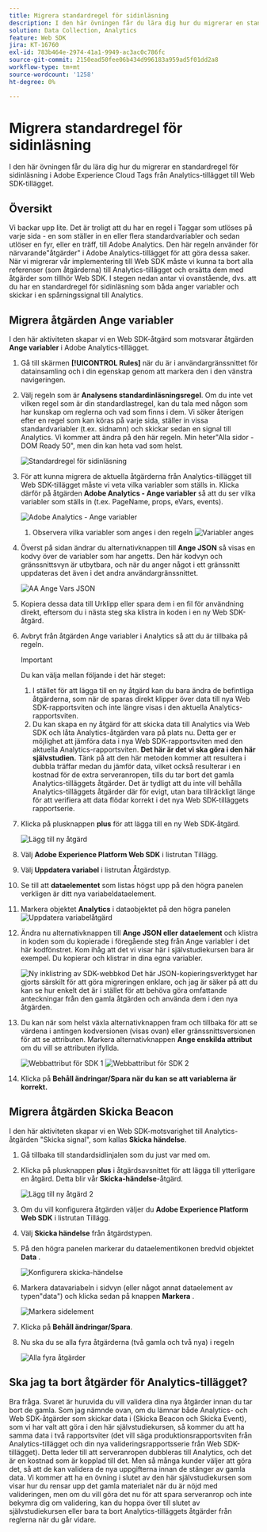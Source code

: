 ```yaml
---
title: Migrera standardregel för sidinläsning
description: I den här övningen får du lära dig hur du migrerar en standardregel för sidinläsning i Adobe Experience Cloud Tags från Analytics-tillägget till Web SDK-tillägget.
solution: Data Collection, Analytics
feature: Web SDK
jira: KT-16760
exl-id: 783b464e-2974-41a1-9949-ac3ac0c786fc
source-git-commit: 2150ead50fee06b434d996183a959ad5f01dd2a8
workflow-type: tm+mt
source-wordcount: '1258'
ht-degree: 0%

---
```


# Migrera standardregel för sidinläsning

I den här övningen får du lära dig hur du migrerar en standardregel för sidinläsning i Adobe Experience Cloud Tags från Analytics-tillägget till Web SDK-tillägget.

## Översikt

Vi backar upp lite. Det är troligt att du har en regel i Taggar som utlöses på varje sida - en som ställer in en eller flera standardvariabler och sedan utlöser en fyr, eller en träff, till Adobe Analytics. Den här regeln använder för närvarande&quot;åtgärder&quot; i Adobe Analytics-tillägget för att göra dessa saker. När vi migrerar vår implementering till Web SDK måste vi kunna ta bort alla referenser (som åtgärderna) till Analytics-tillägget och ersätta dem med åtgärder som tillhör Web SDK. I stegen nedan antar vi ovanstående, dvs. att du har en standardregel för sidinläsning som båda anger variabler och skickar i en spårningssignal till Analytics.

## Migrera åtgärden Ange variabler

I den här aktiviteten skapar vi en Web SDK-åtgärd som motsvarar åtgärden **Ange variabler** i Adobe Analytics-tillägget.

1. Gå till skärmen **[!UICONTROL Rules]** när du är i användargränssnittet för datainsamling och i din egenskap genom att markera den i den vänstra navigeringen.
1. Välj regeln som är **Analysens standardinläsningsregel**. Om du inte vet vilken regel som är din standardlastregel, kan du tala med någon som har kunskap om reglerna och vad som finns i dem. Vi söker återigen efter en regel som kan köras på varje sida, ställer in vissa standardvariabler (t.ex. sidnamn) och skickar sedan en signal till Analytics. Vi kommer att ändra på den här regeln. Min heter&quot;Alla sidor - DOM Ready 50&quot;, men din kan heta vad som helst.

   ![Standardregel för sidinläsning](assets/default-page-load-rule.jpg)

1. För att kunna migrera de aktuella åtgärderna från Analytics-tillägget till Web SDK-tillägget måste vi veta vilka variabler som ställs in. Klicka därför på åtgärden **Adobe Analytics - Ange variabler** så att du ser vilka variabler som ställs in (t.ex. PageName, props, eVars, events).

   ![Adobe Analytics - Ange variabler](assets/aa-set-variables.jpg)
   1. Observera vilka variabler som anges i den regeln
      ![Variabler anges](assets/aa-vars-set.jpg)

1. Överst på sidan ändrar du alternativknappen till **Ange JSON** så visas en kodvy över de variabler som har angetts. Den här kodvyn och gränssnittsvyn är utbytbara, och när du anger något i ett gränssnitt uppdateras det även i det andra användargränssnittet.

   ![AA Ange Vars JSON](assets/aa-setvars-json.jpg)

1. Kopiera dessa data till Urklipp eller spara dem i en fil för användning direkt, eftersom du i nästa steg ska klistra in koden i en ny Web SDK-åtgärd.
1. Avbryt från åtgärden Ange variabler i Analytics så att du är tillbaka på regeln.

   >[!IMPORTANT]
   >
   >Du kan välja mellan följande i det här steget:
   >1. I stället för att lägga till en ny åtgärd kan du bara ändra de befintliga åtgärderna, som när de sparas direkt klipper över data till nya Web SDK-rapportsviten och inte längre visas i den aktuella Analytics-rapportsviten.
   >1. Du kan skapa en ny åtgärd för att skicka data till Analytics via Web SDK och låta Analytics-åtgärden vara på plats nu. Detta ger er möjlighet att jämföra data i nya Web SDK-rapportsviten med den aktuella Analytics-rapportsviten. **Det här är det vi ska göra i den här självstudien.** Tänk på att den här metoden kommer att resultera i dubbla träffar medan du jämför data, vilket också resulterar i en kostnad för de extra serveranropen, tills du tar bort det gamla Analytics-tilläggets åtgärder. Det är tydligt att du inte vill behålla Analytics-tilläggets åtgärder där för evigt, utan bara tillräckligt länge för att verifiera att data flödar korrekt i det nya Web SDK-tilläggets rapportserie.

1. Klicka på plusknappen **plus** för att lägga till en ny Web SDK-åtgärd.

   ![Lägg till ny åtgärd](assets/add-new-action.jpg)

1. Välj **Adobe Experience Platform Web SDK** i listrutan Tillägg.
1. Välj **Uppdatera variabel** i listrutan Åtgärdstyp.
1. Se till att **dataelementet** som listas högst upp på den högra panelen verkligen är ditt nya variabeldataelement.
1. Markera objektet **Analytics** i dataobjektet på den högra panelen
   ![Uppdatera variabelåtgärd](assets/define-update-variable-action.jpg)
1. Ändra nu alternativknappen till **Ange JSON eller dataelement** och klistra in koden som du kopierade i föregående steg från Ange variabler i det här kodfönstret. Kom ihåg att det vi visar här i självstudiekursen bara är exempel. Du kopierar och klistrar in dina egna variabler.

   ![Ny inklistring av SDK-webbkod](assets/new-websdk-code-paste.jpg)
Det här JSON-kopieringsverktyget har gjorts särskilt för att göra migreringen enklare, och jag är säker på att du kan se hur enkelt det är i stället för att behöva göra omfattande anteckningar från den gamla åtgärden och använda dem i den nya åtgärden.

1. Du kan när som helst växla alternativknappen fram och tillbaka för att se värdena i antingen kodversionen (visas ovan) eller gränssnittsversionen för att se attributen. Markera alternativknappen **Ange enskilda attribut** om du vill se attributen ifyllda.

   ![Webbattribut för SDK 1](assets/websdk-attributes-1.jpg)
   ![Webbattribut för SDK 2](assets/websdk-attributes-2.jpg)

1. Klicka på **Behåll ändringar/Spara när du kan se att variablerna är korrekt.**

## Migrera åtgärden Skicka Beacon

I den här aktiviteten skapar vi en Web SDK-motsvarighet till Analytics-åtgärden &quot;Skicka signal&quot;, som kallas **Skicka händelse**.

1. Gå tillbaka till standardsidlinjalen som du just var med om.
1. Klicka på plusknappen **plus** i åtgärdsavsnittet för att lägga till ytterligare en åtgärd. Detta blir vår **Skicka-händelse**-åtgärd.

   ![Lägg till ny åtgärd 2](assets/add-new-action-2.jpg)

1. Om du vill konfigurera åtgärden väljer du **Adobe Experience Platform Web SDK** i listrutan Tillägg.
1. Välj **Skicka händelse** från åtgärdstypen.
1. På den högra panelen markerar du dataelementikonen bredvid objektet **Data** .

   ![Konfigurera skicka-händelse](assets/send-event-config.jpg)

1. Markera datavariabeln i sidvyn (eller något annat dataelement av typen&quot;data&quot;) och klicka sedan på knappen **Markera** .

   ![Markera sidelement](assets/select-data-element-variable.jpg)

1. Klicka på **Behåll ändringar/Spara**.
1. Nu ska du se alla fyra åtgärderna (två gamla och två nya) i regeln

   ![Alla fyra åtgärder](assets/all-four-actions.jpg)

## Ska jag ta bort åtgärder för Analytics-tillägget?

Bra fråga. Svaret är huruvida du vill validera dina nya åtgärder innan du tar bort de gamla. Som jag nämnde ovan, om du lämnar både Analytics- och Web SDK-åtgärder som skickar data i (Skicka Beacon och Skicka Event), som vi har valt att göra i den här självstudiekursen, så kommer du att ha samma data i två rapportsviter (det vill säga produktionsrapportsviten från Analytics-tillägget och din nya valideringsrapportsserie från Web SDK-tillägget). Detta leder till att serveranropen dubbleras till Analytics, och det är en kostnad som är kopplad till det. Men så många kunder väljer att göra det, så att de kan validera de nya uppgifterna innan de stänger av gamla data. Vi kommer att ha en övning i slutet av den här självstudiekursen som visar hur du rensar upp det gamla materialet när du är nöjd med valideringen, men om du vill göra det nu för att spara serveranrop och inte bekymra dig om validering, kan du hoppa över till slutet av självstudiekursen eller bara ta bort Analytics-tilläggets åtgärder från reglerna när du går vidare.
